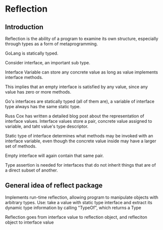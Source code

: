 # Reflection

## Introduction

Reflection is the ability of a program to examine its own structure, especially through types as a form of metaprogramming. 

GoLang is statically typed.

Consider interface, an important sub type. 

Interface Variable can store any concrete value as long as value implements interface methods. 

This implies that an empty interface is satisfied by any value, since any value has zero or more methods. 

Go's interfaces are statically typed (all of them are), a variable of interface type always has the same static type. 

Russ Cox has written a detailed blog post about the representation of interface values. Interface values store a pair, concrete value assigned to variable, and taht value's type descriptor. 

Static type of interface determines what methods may be invoked with an interface variable, even though the concrete value inside may have a larger set of methods. 

Empty interface will again contain that same pair. 

Type assertion is needed for interfaces that do not inherit things that are of a direct subset of another. 

## General idea of reflect package

Implements run-time reflection, allowing program to manipulate objects with arbitrary types. Use: take a value with static type interface and extract its dynamic type information by calling "TypeOf", which returns a Type

Reflection goes from interface value to reflection object, and refleciton object to interface value



